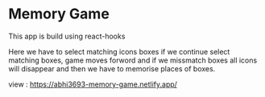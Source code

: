 # Memory Game

This app is build using react-hooks

Here we have to select matching icons boxes if we continue select matching boxes, game moves forword and if we missmatch boxes all icons will disappear and then we have to memorise places of boxes.

view : https://abhi3693-memory-game.netlify.app/
